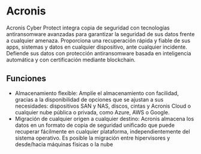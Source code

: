 # Acronis
Acronis Cyber Protect integra copia de seguridad con tecnologías antiransomware avanzadas para garantizar la seguridad de sus datos frente a cualquier amenaza.
Proporciona una recuperación rápida y fiable de sus apps, sistemas y datos en cualquier dispositivo, ante cualquier incidente.
Defiende sus datos con protección antiransomware basada en inteligencia automática y con certificación mediante blockchain.

## Funciones
- Almacenamiento flexible:
Amplíe el almacenamiento con facilidad, gracias a la disponibilidad de opciones que se ajustan a sus necesidades: dispositivos SAN y NAS, discos, cintas y Acronis Cloud o cualquier nube pública o privada, como Azure, AWS o Google.
- Migración de cualquier origen a cualquier destino:
Acronis almacena los datos en un formato de copia de seguridad unificado que puede recuperar fácilmente en cualquier plataforma, independientemente del sistema operativo. Es posible la migración entre hipervisores y desde/hacia máquinas físicas o la nube
